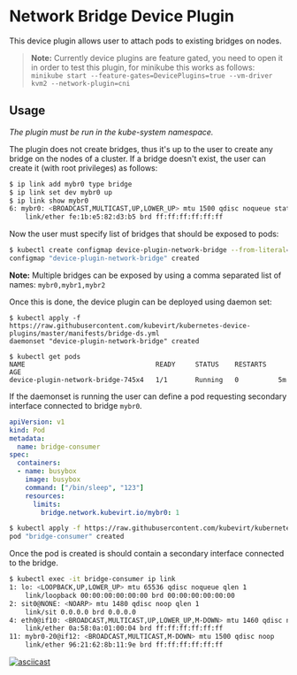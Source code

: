 # Network Bridge Device Plugin

This device plugin allows user to attach pods to existing bridges on nodes.

> **Note:** Currently device plugins are feature gated, you need to open it
> in order to test this plugin, for minikube this works as follows:
> `minikube start --feature-gates=DevicePlugins=true --vm-driver kvm2 --network-plugin=cni`

## Usage

_The plugin must be run in the kube-system namespace._

The plugin does not create bridges, thus it's up to the user to create any
bridge on the nodes of a cluster.
If a bridge doesn't exist, the user can create it (with root privileges) as
follows:

```bash
$ ip link add mybr0 type bridge
$ ip link set dev mybr0 up
$ ip link show mybr0
6: mybr0: <BROADCAST,MULTICAST,UP,LOWER_UP> mtu 1500 qdisc noqueue state UNKNOWN mode DEFAULT group default qlen 1000
    link/ether fe:1b:e5:82:d3:b5 brd ff:ff:ff:ff:ff:ff
```

Now the user must specify list of bridges that should be exposed to pods:

```bash
$ kubectl create configmap device-plugin-network-bridge --from-literal=bridges="mybr0" --namespace=kube-system
configmap "device-plugin-network-bridge" created
```

**Note:** Multiple bridges can be exposed by using a comma separated list of
names: `mybr0,mybr1,mybr2`

Once this is done, the device plugin can be deployed using daemon set:

```
$ kubectl apply -f https://raw.githubusercontent.com/kubevirt/kubernetes-device-plugins/master/manifests/bridge-ds.yml
daemonset "device-plugin-network-bridge" created

$ kubectl get pods
NAME                                 READY     STATUS    RESTARTS   AGE
device-plugin-network-bridge-745x4   1/1       Running   0          5m
```

If the daemonset is running the user can define a pod requesting secondary
interface connected to bridge `mybr0`.

```yaml
apiVersion: v1
kind: Pod
metadata:
  name: bridge-consumer
spec:
  containers:
  - name: busybox
    image: busybox
    command: ["/bin/sleep", "123"]
    resources:
      limits:
        bridge.network.kubevirt.io/mybr0: 1
```

```bash
$ kubectl apply -f https://raw.githubusercontent.com/kubevirt/kubernetes-device-plugins/master/examples/bridge-consumer.yml
pod "bridge-consumer" created
```

Once the pod is created is should contain a secondary interface connected to
the bridge.

```bash
$ kubectl exec -it bridge-consumer ip link
1: lo: <LOOPBACK,UP,LOWER_UP> mtu 65536 qdisc noqueue qlen 1
    link/loopback 00:00:00:00:00:00 brd 00:00:00:00:00:00
2: sit0@NONE: <NOARP> mtu 1480 qdisc noop qlen 1
    link/sit 0.0.0.0 brd 0.0.0.0
4: eth0@if10: <BROADCAST,MULTICAST,UP,LOWER_UP,M-DOWN> mtu 1460 qdisc noqueue
    link/ether 0a:58:0a:01:00:04 brd ff:ff:ff:ff:ff:ff
11: mybr0-20@if12: <BROADCAST,MULTICAST,M-DOWN> mtu 1500 qdisc noop
    link/ether 96:21:62:8b:11:9e brd ff:ff:ff:ff:ff:ff
```

[![asciicast](https://asciinema.org/a/165047.png)](https://asciinema.org/a/165047)
